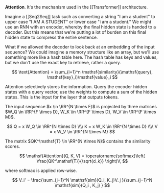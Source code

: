 **Attention**. It's the mechanism used in the [[Transformer]] architecture.

Imagine a [[Seq2Seq]] task such as converting a string "I am a student" to upper case "I AM A STUDENT" or lower case "i am a student." We might use an RNN with an encoder, whereby the final hidden state is handed to a decoder. But this means that we're putting a lot of burden on this final hidden state to compress the entire sentence.

What if we allowed the decoder to look back at an embedding of the input sequence? We could imagine a memory structure like an array, but we'll use something more like a hash table here. The hash table has keys and values, but we don't use the exact key to retrieve, rather a query.

$$
\text{Attention} = \sum_{i=1}^n \mathsf{similarity}(\mathsf{query}, \mathsf{key}_i)\mathsf{value}_i
$$

Attention selectively stores the information. Query the encoder hidden states with a query vector, use the weights to compute a sum of the hidden states. This is the input for the layer that outputs tokens.

The input sequence $x \in \RR^{N \times F}$ is projected by three matrices $W_Q \in \RR^{F \times D}, W_K \in \RR^{F \times D}, W_V \in \RR^{F \times M}$.

$$
Q = x W_Q \in \RR^{N \times D} \\\\
K = x W_K \in \RR^{N \times D} \\\\
V = x W_V \in \RR^{N \times M}
$$

The matrix $QK^\mathsf{T} \in \RR^{N \times N}$ contains the similarity scores.

$$
\mathsf{Attention}(Q, K, V) = \operatorname{softmax}\left( \frac{QK^\mathsf{T}}{\sqrt{d_k}} \right)V,
$$

where softmax is applied row-wise.


$$
V_i' = \frac{\sum_{j=1}^N \mathsf{sim}(Q_i, K_j)V_j  }{\sum_{j=1}^N \mathsf{sim}(Q_i , K_j) }
$$